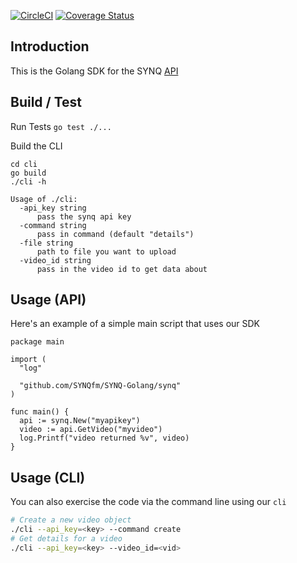 [![CircleCI](https://circleci.com/gh/SYNQfm/SYNQ-Golang.svg?style=svg)](https://circleci.com/gh/SYNQfm/SYNQ-Golang)
[![Coverage Status](https://coveralls.io/repos/github/SYNQfm/SYNQ-Golang/badge.svg?branch=master)](https://coveralls.io/github/SYNQfm/SYNQ-Golang?branch=master)

## Introduction 

This is the Golang SDK for the SYNQ [API](https://synq.fm/docs)

## Build / Test

Run Tests
`go test ./...`

Build the CLI
```
cd cli
go build
./cli -h

Usage of ./cli:
  -api_key string
      pass the synq api key
  -command string
      pass in command (default "details")
  -file string
      path to file you want to upload
  -video_id string
      pass in the video id to get data about

```

## Usage (API)

Here's an example of a simple main script that uses our SDK

```golang
package main

import (
  "log"

  "github.com/SYNQfm/SYNQ-Golang/synq"
)

func main() {
  api := synq.New("myapikey")
  video := api.GetVideo("myvideo")
  log.Printf("video returned %v", video)
}
```

## Usage (CLI)

You can also exercise the code via the command line using our `cli`

```bash
# Create a new video object
./cli --api_key=<key> --command create
# Get details for a video
./cli --api_key=<key> --video_id=<vid>
```